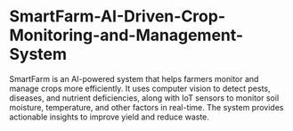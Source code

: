 # SmartFarm-AI-Driven-Crop-Monitoring-and-Management-System
 SmartFarm is an AI-powered system that helps farmers monitor and manage crops more efficiently. It uses computer vision to detect pests, diseases, and nutrient deficiencies, along with IoT sensors to monitor soil moisture, temperature, and other factors in real-time. The system provides actionable insights to improve yield and reduce waste.
